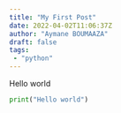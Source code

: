 ```yaml
---
title: "My First Post"
date: 2022-04-02T11:06:37Z
author: "Aymane BOUMAAZA"
draft: false
tags:
 - "python"
---
```


Hello world

```python
print("Hello world")
```